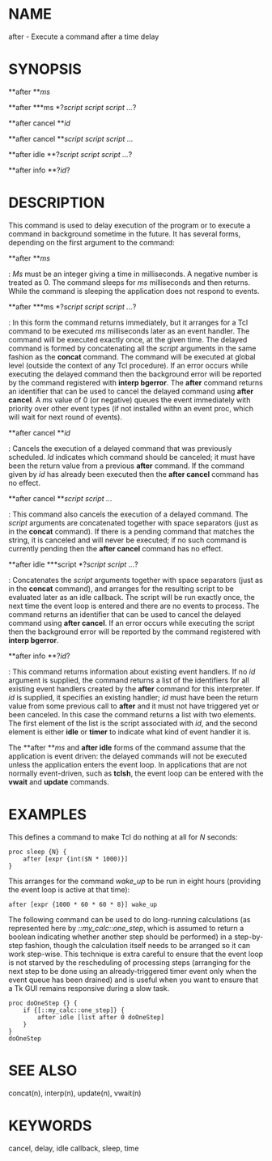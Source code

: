 # NAME

after - Execute a command after a time delay

# SYNOPSIS

**after ***ms*

**after ***ms *?*script script script \...*?

**after cancel ***id*

**after cancel ***script script script \...*

**after idle **?*script script script \...*?

**after info **?*id*?

# DESCRIPTION

This command is used to delay execution of the program or to execute a
command in background sometime in the future. It has several forms,
depending on the first argument to the command:

**after ***ms*

:   *Ms* must be an integer giving a time in milliseconds. A negative
    number is treated as 0. The command sleeps for *ms* milliseconds and
    then returns. While the command is sleeping the application does not
    respond to events.

**after ***ms *?*script script script \...*?

:   In this form the command returns immediately, but it arranges for a
    Tcl command to be executed *ms* milliseconds later as an event
    handler. The command will be executed exactly once, at the given
    time. The delayed command is formed by concatenating all the
    *script* arguments in the same fashion as the **concat** command.
    The command will be executed at global level (outside the context of
    any Tcl procedure). If an error occurs while executing the delayed
    command then the background error will be reported by the command
    registered with **interp bgerror**. The **after** command returns an
    identifier that can be used to cancel the delayed command using
    **after cancel**. A *ms* value of 0 (or negative) queues the event
    immediately with priority over other event types (if not installed
    withn an event proc, which will wait for next round of events).

**after cancel ***id*

:   Cancels the execution of a delayed command that was previously
    scheduled. *Id* indicates which command should be canceled; it must
    have been the return value from a previous **after** command. If the
    command given by *id* has already been executed then the **after
    cancel** command has no effect.

**after cancel ***script script \...*

:   This command also cancels the execution of a delayed command. The
    *script* arguments are concatenated together with space separators
    (just as in the **concat** command). If there is a pending command
    that matches the string, it is canceled and will never be executed;
    if no such command is currently pending then the **after cancel**
    command has no effect.

**after idle ***script *?*script script \...*?

:   Concatenates the *script* arguments together with space separators
    (just as in the **concat** command), and arranges for the resulting
    script to be evaluated later as an idle callback. The script will be
    run exactly once, the next time the event loop is entered and there
    are no events to process. The command returns an identifier that can
    be used to cancel the delayed command using **after cancel**. If an
    error occurs while executing the script then the background error
    will be reported by the command registered with **interp bgerror**.

**after info **?*id*?

:   This command returns information about existing event handlers. If
    no *id* argument is supplied, the command returns a list of the
    identifiers for all existing event handlers created by the **after**
    command for this interpreter. If *id* is supplied, it specifies an
    existing handler; *id* must have been the return value from some
    previous call to **after** and it must not have triggered yet or
    been canceled. In this case the command returns a list with two
    elements. The first element of the list is the script associated
    with *id*, and the second element is either **idle** or **timer** to
    indicate what kind of event handler it is.

The **after ***ms* and **after idle** forms of the command assume that
the application is event driven: the delayed commands will not be
executed unless the application enters the event loop. In applications
that are not normally event-driven, such as **tclsh**, the event loop
can be entered with the **vwait** and **update** commands.

# EXAMPLES

This defines a command to make Tcl do nothing at all for *N* seconds:

    proc sleep {N} {
        after [expr {int($N * 1000)}]
    }

This arranges for the command *wake_up* to be run in eight hours
(providing the event loop is active at that time):

    after [expr {1000 * 60 * 60 * 8}] wake_up

The following command can be used to do long-running calculations (as
represented here by *::my_calc::one_step*, which is assumed to return a
boolean indicating whether another step should be performed) in a
step-by-step fashion, though the calculation itself needs to be arranged
so it can work step-wise. This technique is extra careful to ensure that
the event loop is not starved by the rescheduling of processing steps
(arranging for the next step to be done using an already-triggered timer
event only when the event queue has been drained) and is useful when you
want to ensure that a Tk GUI remains responsive during a slow task.

    proc doOneStep {} {
        if {[::my_calc::one_step]} {
            after idle [list after 0 doOneStep]
        }
    }
    doOneStep

# SEE ALSO

concat(n), interp(n), update(n), vwait(n)

# KEYWORDS

cancel, delay, idle callback, sleep, time
